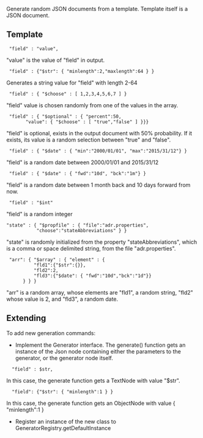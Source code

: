 Generate random JSON documents from a template. Template itself is a
JSON document.

## Template 

```
 "field" : "value",
```
"value" is the value of "field" in output.

```
 "field" : {"$str": { "minlength":2,"maxlength":64 } }
```
Generates a string value for "field" with length 2-64

```
 "field" : { "$choose" : [ 1,2,3,4,5,6,7 ] }
```
"field" value is chosen randomly from one of the values in the array.

```
 "field" : { "$optional" : { "percent":50, 
       "value": { "$choose" : [ "true","false" ] }}}
```
"field" is optional, exists in the output document with 50% probability. If it exists, its value is a random selection between "true" and "false".

```
 "field" : { "$date" : { "min":"2000/01/01", "max":"2015/31/12"} }
```
"field" is a random date between 2000/01/01 and 2015/31/12

```
 "field" : { "$date" : { "fwd":"10d", "bck":"1m"} }
```
"field" is a random date between 1 month back and 10 days forward from now.

```
 "field" : "$int"
````
"field" is a random integer

```
"state" : { "$propfile" : { "file":"adr.properties",
           "choose":"stateAbbreviations" } }
```
"state" is randomly initialized from the property 
"stateAbbreviations", which is a comma or space delimited 
string, from the file "adr.properties".

```
 "arr": { "$array" : { "element" : { 
          "fld1":{"$str":{}},
          "fld2":2,
          "fld3":{"$date": { "fwd":"10d","bck":"1d"}}
      } } }
```
"arr" is a random array, whose elements are "fld1", a random string, 
"fld2" whose value is 2, and "fld3", a random date.


## Extending

To add new generation commands:

 * Implement the Generator interface. The generate() function gets 
   an instance of the Json node containing either the parameters 
   to the generator, or the generator node itself.

```
  "field" : $str,
```
   In this case, the generate function gets a TextNode with value "$str".

```
  "field": {"$str": { "minlength":1 } }
```
   In this case, the generate function gets an ObjectNode with value
   { "minlength":1 }

 * Register an instance of the new class to 
   GeneratorRegistry.getDefaultInstance
